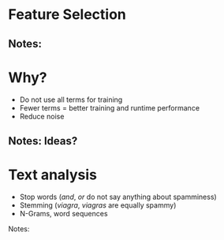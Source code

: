 # Feature Selection

Notes:
---

# Why?

* Do not use all terms for training
* Fewer terms = better training and runtime performance
* Reduce noise

Notes:
Ideas?
---

# Text analysis

* Stop words (_and_, _or_ do not say anything about spamminess)
* Stemming (_viagra_, _viagras_ are equally spammy)
* N-Grams, word sequences

Notes:
